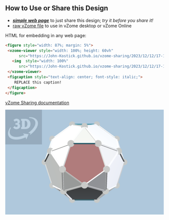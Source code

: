 
## How to Use or Share this Design

 - [***simple web page***](<https://John-Kostick.github.io/vzome-sharing/2023/12/12/17-16-08-J43-Elongated-pentagonal-gyrobirotunda-Polygon30/>) to just share this design; *try it before you share it!*
 - [raw vZome file](<https://raw.githubusercontent.com/John-Kostick/vzome-sharing/main/2023/12/12/17-16-08-J43-Elongated-pentagonal-gyrobirotunda-Polygon30/J43-Elongated-pentagonal-gyrobirotunda-Polygon30.vZome>) to use in vZome desktop or vZome Online
 
 HTML for embedding in any web page:
 ```html
<figure style="width: 87%; margin: 5%">
  <vzome-viewer style="width: 100%; height: 60vh"
       src="https://John-Kostick.github.io/vzome-sharing/2023/12/12/17-16-08-J43-Elongated-pentagonal-gyrobirotunda-Polygon30/J43-Elongated-pentagonal-gyrobirotunda-Polygon30.vZome" >
    <img  style="width: 100%"
       src="https://John-Kostick.github.io/vzome-sharing/2023/12/12/17-16-08-J43-Elongated-pentagonal-gyrobirotunda-Polygon30/J43-Elongated-pentagonal-gyrobirotunda-Polygon30.png" >
  </vzome-viewer>
  <figcaption style="text-align: center; font-style: italic;">
     REPLACE this caption!
  </figcaption>
</figure>
 ```

[vZome Sharing documentation](https://vzome.github.io/vzome/sharing.html#how-it-works)

![Image](<J43-Elongated-pentagonal-gyrobirotunda-Polygon30.png>)

